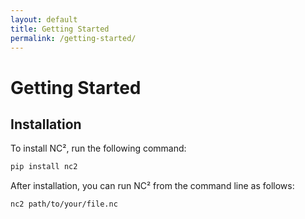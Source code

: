 ```yaml
---
layout: default
title: Getting Started
permalink: /getting-started/
---
```

# Getting Started

## Installation

To install NC², run the following command:

```sh
pip install nc2
```
After installation, you can run NC² from the command line as follows:

```sh
nc2 path/to/your/file.nc
```
